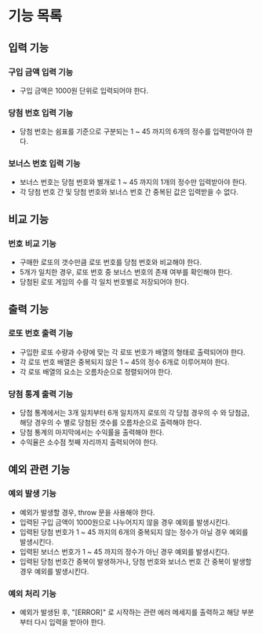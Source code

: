 # 기능 목록

## 입력 기능

### 구입 금액 입력 기능

- 구입 금액은 1000원 단위로 입력되어야 한다.

### 당첨 번호 입력 기능

- 당첨 번호는 쉼표를 기준으로 구분되는 1 ~ 45 까지의 6개의 정수를 입력받아야 한다.

### 보너스 번호 입력 기능

- 보너스 번호는 당첨 번호와 별개로 1 ~ 45 까지의 1개의 정수만 입력받아야 한다.
- 각 당첨 번호 간 및 당첨 번호와 보너스 번호 간 중복된 값은 입력받을 수 없다.

## 비교 기능

### 번호 비교 기능

- 구매한 로또의 갯수만큼 로또 번호를 당첨 번호와 비교해야 한다.
- 5개가 일치한 경우, 로또 번호 중 보너스 번호의 존재 여부를 확인해야 한다.
- 당첨된 로또 게임의 수를 각 일치 번호별로 저장되어야 한다.

## 출력 기능

### 로또 번호 출력 기능

- 구입한 로또 수량과 수량에 맞는 각 로또 번호가 배열의 형태로 출력되어야 한다.
- 각 로또 번호 배열은 중복되지 않은 1 ~ 45의 정수 6개로 이루어져야 한다.
- 각 로또 배열의 요소는 오름차순으로 정렬되어야 한다.

### 당첨 통계 출력 기능

- 당첨 통계에서는 3개 일치부터 6개 일치까지 로또의 각 당첨 경우의 수 와 당첨금,해당 경우의 수 별로 당첨된 갯수를 오름차순으로 출력해야 한다.
- 당첨 통계의 마지막에서는 수익률을 출력해야 한다.
- 수익율은 소수점 첫째 자리까지 출력되어야 한다.

## 예외 관련 기능

### 예외 발생 기능

- 예외가 발생할 경우, throw 문을 사용해야 한다.
- 입력된 구입 금액이 1000원으로 나누어지지 않을 경우 예외를 발생시킨다.
- 입력된 당첨 번호가 1 ~ 45 까지의 6개의 중복되지 않는 정수가 아닐 경우 예외를 발생시킨다.
- 입력된 보너스 번호가 1 ~ 45 까지의 정수가 아닌 경우 예외를 발생시킨다.
- 입력된 당첨 번호간 중복이 발생하거나, 당첨 번호와 보너스 번호 간 중복이 발생할 경우 예외를 발생시킨다.

### 예외 처리 기능

- 예외가 발생된 후, "[ERROR]" 로 시작하는 관련 에러 메세지를 출력하고 해당 부분부터 다시 입력을 받아야 한다.
